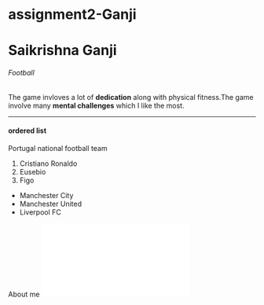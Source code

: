 # assignment2-Ganji
# Saikrishna Ganji
###### Football
The game invloves a lot of **dedication** along with physical fitness.The game involve many **mental challenges** which I like the most.

***  

#### ordered list
Portugal national football team
1. Cristiano Ronaldo
2. Eusebio
3. Figo

* Manchester City
* Manchester United
* Liverpool FC

About me ![click to see my photo](Aboutme.md)